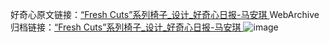 好奇心原文链接：[“Fresh Cuts”系列椅子_设计_好奇心日报-马安琪 ](https://www.qdaily.com/articles/12445.html)
WebArchive归档链接：[“Fresh Cuts”系列椅子_设计_好奇心日报-马安琪 ](http://web.archive.org/web/20190623172717/https://www.qdaily.com/articles/12445.html)
![image](http://ww3.sinaimg.cn/large/007d5XDply1g3wjrcybrsj30u05gjwvg)